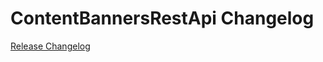 # ContentBannersRestApi Changelog

[Release Changelog](https://github.com/spryker/content-banners-rest-api/releases)
